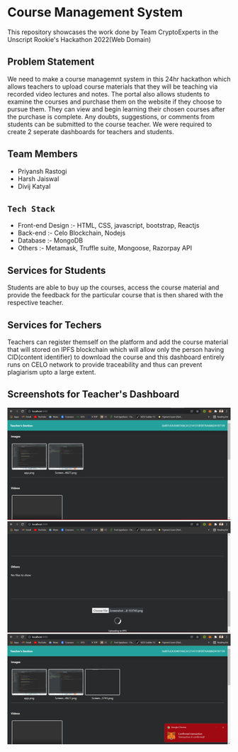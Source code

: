 # Course Management System

This repository showcases the work done by Team CryptoExperts in the Unscript Rookie's Hackathon 2022(Web Domain)

## Problem Statement

We need to make a course managemnt system in this 24hr hackathon which allows teachers to upload course materials that they will be teaching via recorded video lectures and notes. The portal also allows students to examine the courses and purchase them on the website if they choose to pursue them. They can view and begin learning their chosen courses after the purchase is complete. Any doubts, suggestions, or comments from students can be submitted to the course teacher. We were required to create 2 seperate dashboards for teachers and students.

## Team Members

* Priyansh Rastogi
* Harsh Jaiswal
* Divij Katyal

## `Tech Stack`

* Front-end Design :- HTML, CSS, javascript, bootstrap, Reactjs
* Back-end :- Celo Blockchain, Nodejs
* Database :- MongoDB
* Others :- Metamask, Truffle suite, Mongoose, Razorpay API

## Services for Students
Students are able to buy up the courses, access the course material and provide the feedback for the particular course that is then shared with the respective teacher.

## Services for Techers
Teachers can register themself on the platform and add the course material that will stored on IPFS blockchain which will allow only the person having CID(content identifier) to download the course and this dashboard entirely runs on CELO network to provide traceability and thus can prevent plagiarism upto a large extent.

## Screenshots for Teacher's Dashboard
![](Screenshot%202022-01-23%20141922.png)
![](Screenshot%202022-01-23%20142005.png)
![](Screenshot%202022-01-23%20142058.png)
